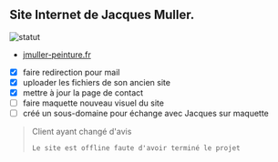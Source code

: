 ## Site Internet de Jacques Muller.
![statut](https://img.shields.io/badge/Statut-Offline-red?labelColor=black)

- [jmuller-peinture.fr](http:/jmuller-peinture.fr)


<!-- Liste de tâches à insérer ici si besoin -->
- [x] faire redirection pour mail
- [x] uploader les fichiers de son ancien site
- [x] mettre à jour la page de contact
- [ ] faire maquette nouveau visuel du site
- [ ] créé un sous-domaine pour échange avec Jacques sur maquette
<!-- Fin liste de tâches -->

> Client ayant changé d'avis
>
>     Le site est offline faute d'avoir terminé le projet
